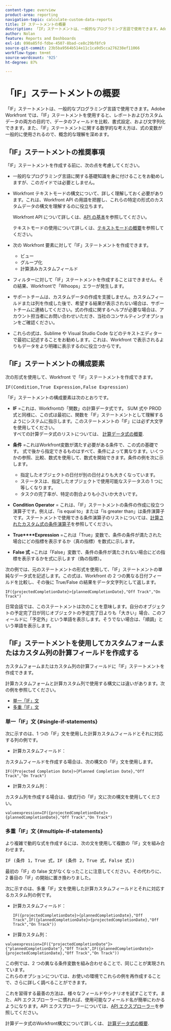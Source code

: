 ```yaml
---
content-type: overview
product-area: reporting
navigation-topic: calculate-custom-data-reports
title: IF ステートメントの概要
description: 「IF」ステートメントは、一般的なプログラミング言語で使用できます。Adobe Workfront では、「IF」ステートメントを使用すると、レポートおよびカスタムデータの両方の目的で、データのフィールドを比較、書式設定、および文字列化できます。また、「IF」ステートメントに関する数学的な考え方は、式の変数が一般的に使用されるので、概念的な理解を深めます。
author: Nolan
feature: Reports and Dashboards
exl-id: 090a85fd-fdbe-4507-8bad-ce8c29bf8fc9
source-git-commit: 23b5ba9564b514e11c1ca9d5cca276238ef11066
workflow-type: tm+mt
source-wordcount: '925'
ht-degree: 87%

---
```


# 「IF」ステートメントの概要

<!-- Audited: 1/2024 -->

「IF」ステートメントは、一般的なプログラミング言語で使用できます。Adobe Workfront では、「IF」ステートメントを使用すると、レポートおよびカスタムデータの両方の目的で、データのフィールドを比較、書式設定、および文字列化できます。また、「IF」ステートメントに関する数学的な考え方は、式の変数が一般的に使用されるので、概念的な理解を深めます。

## 「IF」ステートメントの推奨事項

「IF」ステートメントを作成する前に、次の点を考慮してください。

* 一般的なプログラミング言語に関する基礎知識を身に付けることをお勧めしますが、このガイドでは必要としません。
* Workfront テキストモードの構文について、詳しく理解しておく必要があります。これは、Workfront API の用語を把握し、これらの特定の形式のカスタムデータの構文を理解するのに役立ちます。

  Workfront API について詳しくは、[API の基本](../../../wf-api/general/api-basics.md)を参照してください。

  テキストモードの使用について詳しくは、[テキストモードの概要](../../../reports-and-dashboards/reports/text-mode/understand-text-mode.md)を参照してください。

* 次の Workfront 要素に対して「IF」ステートメントを作成できます。

   * ビュー
   * グループ化
   * 計算済みカスタムフィールド

* フィルターに対して「IF」ステートメントを作成することはできません。その結果、Workfrontで「Whoops」エラーが発生します。
* サポートチームは、カスタムデータの作成を支援しません。カスタムフィールドまたは列を作成した後で、希望する結果が表示されない場合は、サポートチームに連絡してください。式の作成に関するヘルプが必要な場合は、アカウント担当者にお問い合わせいただき、当社のコンサルティングオプションをご確認ください。
* これらの式は、Sublime や Visual Studio Code などのテキストエディターで最初に記述することをお勧めします。これは、Workfront で表示されるよりもデータをより明確に表示するのに役立つからです。

## 「IF」ステートメントの構成要素

次の形式を使用して、Workfront で「IF」ステートメントを作成できます。
<pre>IF(Condition,True Expression,False Expression)</pre>「IF」ステートメントの構成要素は次のとおりです。

* **IF** =これは、Workfrontの「関数」の計算データ式です。 SUM 式や PROD 式と同様に、この式は最初に、関数を「IF」ステートメントとして理解するようにシステムに指示します。このステートメントの「IF」には必ず大文字を使用してください。\
  すべての計算データ式のリストについては、 [計算データ式の概要](../../../reports-and-dashboards/reports/calc-cstm-data-reports/calculated-data-expressions.md).

* **条件** =これはWorkfront変数が満たす必要がある条件で、この式の基礎です。 式で後から指定できるものはすべて、条件によって異なります。いくつかの参照、比較、数式を使用して、数式を開始できます。条件の例を次に示します。

   * 指定したオブジェクトの日付が別の日付よりも大きくなっています。
   * ステータスは、指定したオブジェクトで使用可能なステータスの 1 つに等しくなります。
   * タスクの完了率が、特定の割合よりも小さいか大きいです。

* **Condition Operator** = これは、「IF」ステートメントの条件の作成に役立つ演算子です。例えば、「is equal to」または「is greater than」は条件演算子です。ステートメントで使用できる条件演算子のリストについては、[計算されたカスタム式の条件演算子](../../../reports-and-dashboards/reports/calc-cstm-data-reports/condition-operators-calculated-custom-expressions.md)を参照してください。

* **True****Expression** =これは「True」変数で、条件の条件が満たされた場合にどの指標を表示するか（真の指標）を数式に示します。

* **False 式** =これは「False」変数で、条件の条件が満たされない場合にどの指標を表示するかを式に示します（偽の指標）。

次の例では、元のステートメントの形式を使用して、「IF」ステートメントの単純なデータ式を記述します。この式は、Workfront の 2 つの異なる日付フィールドを比較し、その後に True/False の結果をデータ文字列として返します。

```
IF({projectedCompletionDate}>{plannedCompletionDate},"Off Track","On Track")
```

日常会話では、このステートメントは次のことを意味します。自分のオブジェクトの予定完了日が同じオブジェクトの予定完了日よりも「大きい」場合、このフィールドに「予定外」という単語を表示します。そうでない場合は、「順調」という単語を表示します。

## 「IF」ステートメントを使用してカスタムフォームまたはカスタム列の計算フィールドを作成する

カスタムフォームまたはカスタム列の計算フィールドに「IF」ステートメントを作成できます。

計算カスタムフォームと計算カスタム列で使用する構文には違いがあります。次の例を参照してください。

* [単一「IF」文](#single-if-statements)
* [多重「IF」文](#multiple-if-statements)

### 単一「IF」文 {#single-if-statements}

次に示すのは、1 つの「IF」文を使用した計算カスタムフィールドとそれに対応する列の例です。

* 計算カスタムフィールド：

カスタムフィールドを作成する場合は、次の構文の「IF」文を使用します。

```
IF({Projected Completion Date}>{Planned Completion Date},"Off Track","On Track")
```

* 計算カスタム列：

カスタム列を作成する場合は、値式行の「IF」文に次の構文を使用してください。

```
valueexpression=IF({projectedCompletionDate}>{plannedCompletionDate},"Off Track","On Track")
```

### 多重「IF」文 {#multiple-if-statements}

より複雑で動的な式を作成するには、次の文を使用して複数の「IF」文を組み合わせます。

<pre>IF (条件 1，True 式，IF (条件 2，True 式，False 式))</pre>最初の「IF」の false 文がなくなったことに注意してください。その代わりに、2 番目の「IF」の開始に置き換わりました。

次に示すのは、多重「IF」文を使用した計算カスタムフィールドとそれに対応するカスタム列の例です。

* 計算カスタムフィールド：

  ```
  IF({projectedCompletionDate}>{plannedCompletionDate},"Off Track",IF({plannedCompletionDate}>{projectedCompletionDate},"Off Track","On Track"))
  ```

* 計算カスタム列：

```
valueexpression=IF({"projectedCompletionDate"}>{"plannedCompletionDate"},"Off Track",IF({plannedCompletionDate}>{projectedCompletionDate},"Off Track","On Track"))
```

この例では、2 つの異なる条件変数を組み合わせることで、同じことが実現されています。\
これらのオプションについては、お使いの環境でこれらの例を再作成することで、さらに詳しく調べることができます。

これを習得する最善の方法は、様々なフィールドやシナリオを試すことです。また、API エクスプローラーに慣れれば、使用可能なフィールド名が簡単にわかるようになります。API エクスプローラーについては、[API エクスプローラー](../../../wf-api/general/api-explorer.md)を参照してください。

計算データ式のWorkfront構文について詳しくは、 [計算データ式の概要](../../../reports-and-dashboards/reports/calc-cstm-data-reports/calculated-data-expressions.md).
